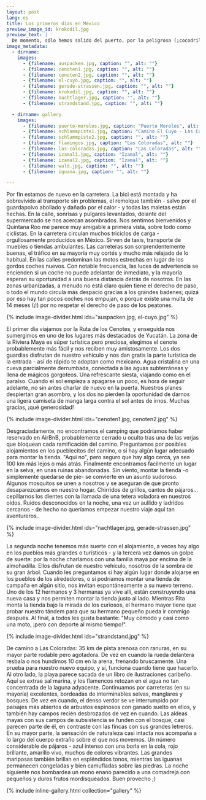 ```yaml
---
layout: post
lang: es
title: Los primeros días en México
preview_image_id: krokodil.jpg
preview_text: |
  De momento, sólo hemos salido del puerto, por la peligrosa (¡cocodrilos!) carretera (¡con carril bici!) hasta nuestro primer alojamiento. Recibidos con entusiasmo por una vecina, Rita ya dijo en el primer paseo: puede que me guste aqui (:
image_metadata:
  - dirname:
    images:
      - {filename: auspacken.jpg, caption: "", alt: ""}
      - {filename: cenoten1.jpg, caption: "", alt: ""}
      - {filename: cenoten2.jpg, caption: "", alt: ""}
      - {filename: el-cuyo.jpg, caption: "", alt: ""}
      - {filename: gerade-strassen.jpg, caption: "", alt: ""}
      - {filename: krokodil.jpg, caption: "", alt: ""}
      - {filename: nachtlager.jpg, caption: "", alt: ""}
      - {filename: strandstand.jpg, caption: "", alt: ""}

  - dirname: gallery
    images:
      - {filename: puerto-morelos.jpg, caption: "Puerto Morelos", alt: ""}
      - {filename: schlammpiste1.jpg, caption: "Camino El Cuyo - Las Coloradas: terraceria!", alt: ""}
      - {filename: schlammpiste2.jpg, caption: "", alt: ""}
      - {filename: flamingos.jpg, caption: "Las Coloradas", alt: ""}
      - {filename: las-coloradas.jpg, caption: "Las Coloradas", alt: ""}
      - {filename: izamal1.jpg, caption: "Izamal", alt: ""}
      - {filename: izamal2.jpg, caption: "Izamal", alt: ""}
      - {filename: wald.jpg, caption: "", alt: ""}
      - {filename: iguana.jpg, caption: "", alt: ""}

---
```


Por fin estamos de nuevo en la carretera. La bici está montada y ha sobrevivido al transporte sin problemas, el remolque también - salvo por el guardapolvo abollado y dañado por el calor - y todas las maletas están hechas. En la calle, sonrisas y pulgares levantados, delante del supermercado se nos acercan asombrados. Nos sentimos bienvenidos y Quintana Roo me parece muy amigable a primera vista, sobre todo como ciclistas. En la carretera circulan muchos triciclos de carga - orgullosamente producidos en México. Sirven de taxis, transporte de muebles o tiendas ambulantes. Las carreteras son sorprendentemente buenas, el tráfico en su mayoría muy cortés y mucho más relajado de lo habitual. En las calles predominan las motos estrechas en lugar de los gordos coches nuevos. Con notable frecuencia, las luces de advertencia se encienden si un coche no puede adelantar de inmediato, y la mayoría esperan su oportunidad a una buena distancia detrás de nosotros. En las zonas urbanizadas, a menudo no está claro quién tiene el derecho de paso, o todo el mundo circula más despacio gracias a los grandes badenes; quizá por eso hay tan pocos coches nos empujan, o porque existe una multa de 14 meses (¡!) por no respetar el derecho de paso de los peatones. 

{% include image-divider.html ids="auspacken.jpg, el-cuyo.jpg" %}

El primer día viajamos por la Ruta de los Cenotes, y enseguida nos sumergimos en uno de los lugares más destacados de Yucatán. La zona de la Riviera Maya es súper turística pero preciosa, elegimos el cenote probablemente más fácil y nos reciben muy amistosamente. Los dos guardias disfrutan de nuestro vehículo y nos dan gratis la parte turística de la entrada - así de rápido te adoptan como mexicano. Agua cristalina en una cueva parcialmente derrumbada, conectada a las aguas subterráneas y llena de mágicos gorgoteos. Una refrescante siesta, viajando como en el paraíso. Cuando el sol empieza a apagarse un poco, es hora de seguir adelante, no sin antes charlar de nuevo en la puerta. Nuestros planes despiertan gran asombro, y los dos no pierden la oportunidad de darnos una ligera camiseta de manga larga contra el sol antes de irnos. Muchas gracias, ¡qué generosidad! 

{% include image-divider.html ids="cenoten1.jpg, cenoten2.jpg" %}

Desgraciadamente, no encontramos el camping que podríamos haber reservado en AirBnB, probablemente cerrado u oculto tras una de las verjas que bloquean cada ramificación del camino. Preguntamos por posibles alojamientos en los pueblecitos del camino, o si hay algún lugar adecuado para montar la tienda. "Aqui no", pero seguro que hay algo cerca, ya sea 100 km más lejos o más atrás. Finalmente encontramos facilmente un lugar en la selva, en unas ruinas abandonadas. Sin viento, montar la tienda -o simplemente quedarse de pie- se convierte en un asunto sudoroso. Algunos mosquitos se unen a nosotros y se aseguran de que pronto desaparezcamos en nuestro hogar. Chirridos de grillos, cantos de pájaros... cepillarnos los dientes con la llamada de una tetera voladora en nuestros oídos. Ruidos desconocidos en la noche, una vez un aullido y ladridos cercanos - de hecho no queríamos empezar nuestro viaje aquí tan aventureros.. 

{% include image-divider.html ids="nachtlager.jpg, gerade-strassen.jpg" %}

La segunda noche tenemos más suerte con el alojamiento, a veces hay algo en los pueblos más grandes o turísticos - y la tercera vez damos un golpe de suerte: por la noche charlamos con una familia maya por encima de la almohadilla. Ellos disfrutan de nuestro vehículo, nosotros de la sombra de su gran árbol. Cuando les preguntamos si hay algún lugar donde alojarse en los pueblos de los alrededores, o si podríamos montar una tienda de campaña en algún sitio, nos invitan espontáneamente a su nuevo terreno. Uno de los 12 hermanos y 3 hermanas ya vive allí, están construyendo una nueva casa y nos permiten montar la tienda justo al lado. Mientras Rita monta la tienda bajo la mirada de los curiosos, el hermano mayor tiene que probar nuestro tándem para que su hermano pequeño pueda ir conmigo después. Al final, a todos les gusta bastante: "Muy cómodo y casi como una moto, ¡pero con deporte al mismo tiempo!". 

{% include image-divider.html ids="strandstand.jpg" %}

De camino a Las Coloradas: 35 km de pista arenosa con ranuras, en su mayor parte rodable pero agotadora. De vez en cuando la rueda delantera resbala o nos hundimos 10 cm en la arena, frenando bruscamente. Una prueba para nuestro nuevo equipo, y sí, funciona cuando tiene que hacerlo. Al otro lado, la playa parece sacada de un libro de ilustraciones caribeño. Aquí se extrae sal marina, y los flamencos retozan en el agua no tan concentrada de la laguna adyacente. Continuamos por carreteras (en su mayoría) excelentes, bordeadas de interminables selvas, manglares y bosques. De vez en cuando, el denso verdor se ve interrumpido por paisajes más abiertos de arbustos espinosos con ganado suelto en ellos, y también hay campos recién desbrozados de vez en cuando. Las aldeas mayas con sus campos de subsistencia se funden con el bosque, casi parecen parte de él, en contraste con las fincas con sus grandes letreros.  En su mayor parte, la sensación de naturaleza casi intacta nos acompaña a lo largo del cuerpo extraño sobre el que nos movemos. Un número considerable de pájaros - azul intenso con una borla en la cola, rojo brillante, amarillo vivo, muchos de colores vibrantes. Las grandes mariposas también brillan en espléndidos tonos, mientras las iguanas permanecen congeladas y bien camufladas sobre las piedras. La noche siguiente nos bombardea un mono enano parecido a una comadreja con pequeños y duros frutos mordisqueados. Buen provecho ;) 

{% include inline-gallery.html collection="gallery" %}